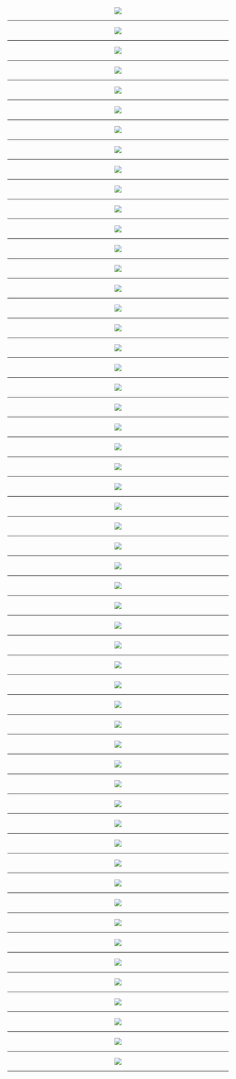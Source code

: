 
<meta charset="UTF-8"> 
<meta name="viewport" content="width=device-width">
<div align='center'>
<img src='http://gfw-breaker.win/pdf/zx/92/p001.png'/><hr/>
<img src='http://gfw-breaker.win/pdf/zx/92/p002.png'/><hr/>
<img src='http://gfw-breaker.win/pdf/zx/92/p003.png'/><hr/>
<img src='http://gfw-breaker.win/pdf/zx/92/p004.png'/><hr/>
<img src='http://gfw-breaker.win/pdf/zx/92/p005.png'/><hr/>
<img src='http://gfw-breaker.win/pdf/zx/92/p006.png'/><hr/>
<img src='http://gfw-breaker.win/pdf/zx/92/p007.png'/><hr/>
<img src='http://gfw-breaker.win/pdf/zx/92/p008.png'/><hr/>
<img src='http://gfw-breaker.win/pdf/zx/92/p009.png'/><hr/>
<img src='http://gfw-breaker.win/pdf/zx/92/p010.png'/><hr/>
<img src='http://gfw-breaker.win/pdf/zx/92/p011.png'/><hr/>
<img src='http://gfw-breaker.win/pdf/zx/92/p012.png'/><hr/>
<img src='http://gfw-breaker.win/pdf/zx/92/p013.png'/><hr/>
<img src='http://gfw-breaker.win/pdf/zx/92/p014.png'/><hr/>
<img src='http://gfw-breaker.win/pdf/zx/92/p015.png'/><hr/>
<img src='http://gfw-breaker.win/pdf/zx/92/p016.png'/><hr/>
<img src='http://gfw-breaker.win/pdf/zx/92/p017.png'/><hr/>
<img src='http://gfw-breaker.win/pdf/zx/92/p018.png'/><hr/>
<img src='http://gfw-breaker.win/pdf/zx/92/p019.png'/><hr/>
<img src='http://gfw-breaker.win/pdf/zx/92/p020.png'/><hr/>
<img src='http://gfw-breaker.win/pdf/zx/92/p021.png'/><hr/>
<img src='http://gfw-breaker.win/pdf/zx/92/p022.png'/><hr/>
<img src='http://gfw-breaker.win/pdf/zx/92/p023.png'/><hr/>
<img src='http://gfw-breaker.win/pdf/zx/92/p024.png'/><hr/>
<img src='http://gfw-breaker.win/pdf/zx/92/p025.png'/><hr/>
<img src='http://gfw-breaker.win/pdf/zx/92/p026.png'/><hr/>
<img src='http://gfw-breaker.win/pdf/zx/92/p027.png'/><hr/>
<img src='http://gfw-breaker.win/pdf/zx/92/p028.png'/><hr/>
<img src='http://gfw-breaker.win/pdf/zx/92/p029.png'/><hr/>
<img src='http://gfw-breaker.win/pdf/zx/92/p030.png'/><hr/>
<img src='http://gfw-breaker.win/pdf/zx/92/p031.png'/><hr/>
<img src='http://gfw-breaker.win/pdf/zx/92/p032.png'/><hr/>
<img src='http://gfw-breaker.win/pdf/zx/92/p033.png'/><hr/>
<img src='http://gfw-breaker.win/pdf/zx/92/p034.png'/><hr/>
<img src='http://gfw-breaker.win/pdf/zx/92/p035.png'/><hr/>
<img src='http://gfw-breaker.win/pdf/zx/92/p036.png'/><hr/>
<img src='http://gfw-breaker.win/pdf/zx/92/p037.png'/><hr/>
<img src='http://gfw-breaker.win/pdf/zx/92/p038.png'/><hr/>
<img src='http://gfw-breaker.win/pdf/zx/92/p039.png'/><hr/>
<img src='http://gfw-breaker.win/pdf/zx/92/p040.png'/><hr/>
<img src='http://gfw-breaker.win/pdf/zx/92/p041.png'/><hr/>
<img src='http://gfw-breaker.win/pdf/zx/92/p042.png'/><hr/>
<img src='http://gfw-breaker.win/pdf/zx/92/p043.png'/><hr/>
<img src='http://gfw-breaker.win/pdf/zx/92/p044.png'/><hr/>
<img src='http://gfw-breaker.win/pdf/zx/92/p045.png'/><hr/>
<img src='http://gfw-breaker.win/pdf/zx/92/p046.png'/><hr/>
<img src='http://gfw-breaker.win/pdf/zx/92/p047.png'/><hr/>
<img src='http://gfw-breaker.win/pdf/zx/92/p048.png'/><hr/>
<img src='http://gfw-breaker.win/pdf/zx/92/p049.png'/><hr/>
<img src='http://gfw-breaker.win/pdf/zx/92/p050.png'/><hr/>
<img src='http://gfw-breaker.win/pdf/zx/92/p051.png'/><hr/>
<img src='http://gfw-breaker.win/pdf/zx/92/p052.png'/><hr/>
<img src='http://gfw-breaker.win/pdf/zx/92/p053.png'/><hr/>
<img src='http://gfw-breaker.win/pdf/zx/92/p054.png'/><hr/>
</div>
